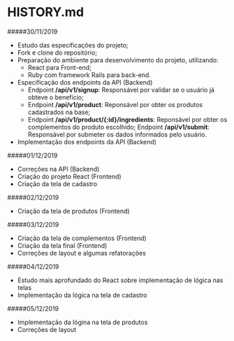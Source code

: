 # HISTORY.md

#####30/11/2019
- Estudo das especificações do projeto;
- Fork e clone do repositório;
- Preparação do ambiente para desenvolvimento do projeto, utilizando:
	- React para Front-end;
	- Ruby com framework Rails para back-end.
- Especificação dos endpoints da API (Backend)
	- Endpoint **/api/v1/signup**: Responsável por validar se o usuário já obteve o benefício;
	- Endpoint **/api/v1/product**: Reponsável por obter os produtos cadastrados na base;
	- Endpoint **/api/v1/product/{:id}/ingredients**: Reponsável por obter os complementos do produto escolhido;
	 Endpoint **/api/v1/submit**: Responsável por submeter os dados informados pelo usuário.
- Implementação dos endpoints da API (Backend)

#####01/12/2019
- Correções na API (Backend)
- Criação do projeto React (Frontend)
- Criação da tela de cadastro

#####02/12/2019
- Criação da tela de produtos (Frontend)

#####03/12/2019
- Criação da tela de complementos (Frontend)
- Criação da tela final (Frontend)
- Correções de layout e algumas refatorações

#####04/12/2019
- Estudo mais aprofundado do React sobre implementação de lógica nas telas
- Implementação da lógica na tela de cadastro

#####05/12/2019
- Implementação da lógina na tela de produtos
- Correções de layout